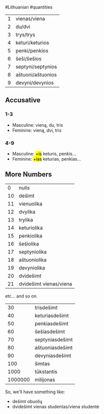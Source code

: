 #Lithuanian #quantities

|  |  |
| ---- | ---- |
| 1 | vienas/viena |
| 2 | du/dvi |
| 3 | trys/trys |
| 4 | keturi/keturios |
| 5 | penki/penkios |
| 6 | šeši/šešios |
| 7 | septyni/septynios |
| 8 | aštuoni/aštuonios |
| 9 | devyni/devynios |

## Accusative

### 1-3
- Masculine: vieną, du, tris
- Feminine: vieną, dvi, tris
### 4-9
- Masculine: <mark class="hltr-blue">+is</mark> keturis, penkis...
- Feminine: <mark class="hltr-red">+ias</mark> keturias, penkias...

## More Numbers

|     |                         |
| --- | ----------------------- |
| 0   | nulis                   |
| 10  | dešimt                 |
| 11  | vienuolika              |
| 12  | dvylika                 |
| 13  | trylika                 |
| 14  | keturiolika             |
| 15  | penkiolika              |
| 16  | šešiolika             |
| 17  | septyniolika            |
| 18  | aštuoniolika           |
| 19  | devyniolika             |
| 20  | dvidešimt              |
| 21  | dvidešimt vienas/viena |
etc... and so on.

|         |                   |
| ------- | ----------------- |
| 30      | trisdešimt       |
| 40      | keturiasdešimt   |
| 50      | penkiasdešimt    |
| 60      | šešiasdešimt   |
| 70      | septyniasdešimt  |
| 80      | aštuoniasdešimt |
| 90      | devyniasdešimt   |
| 100     | šimtas           |
| 1000    | tūkstantis       |
| 1000000 | milijonas         |

So, we'll have something like:
- dešimt obuolių
- dvidešimt vienas studentas/viena studentė